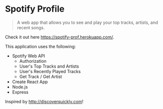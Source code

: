 # Spotify Profile

> A web app that allows you to see and play your top tracks, artists, and recent songs.

Check it out here https://spotify-prof.herokuapp.com/.

This application uses the following: 
* Spotify Web API
  * Authorization 
  * User's Top Tracks and Artists
  * User's Recently Played Tracks
  * Get Track / Get Artist
* Create React App
* Node.js
* Express

Inspired by http://discoverquickly.com!
